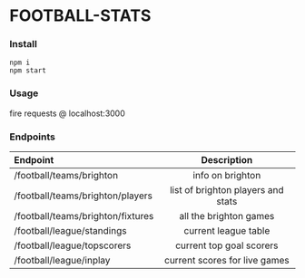 # FOOTBALL-STATS

### Install

```
npm i
npm start
```

### Usage

fire requests @ localhost:3000

### Endpoints

| Endpoint       | Description     | 
| :------------- | :----------: |
| /football/teams/brighton | info on brighton | 
| /football/teams/brighton/players | list of brighton players and stats | 
| /football/teams/brighton/fixtures | all the brighton games | 
| /football/league/standings | current league table | 
| /football/league/topscorers | current top goal scorers | 
| /football/league/inplay | current scores for live games | 